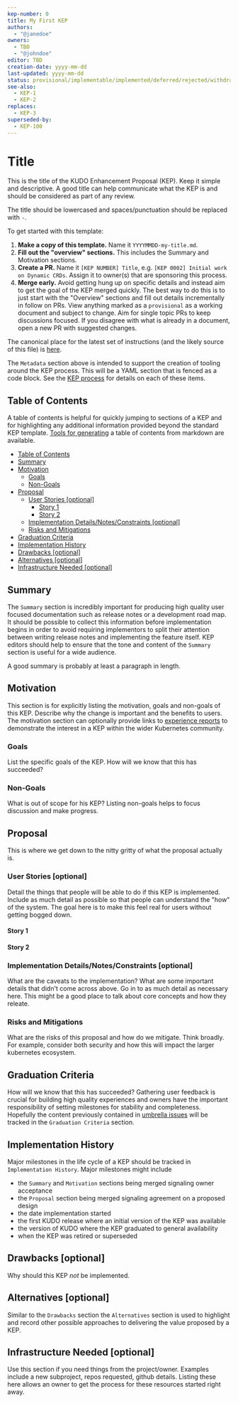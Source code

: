 ```yaml
---
kep-number: 0
title: My First KEP
authors:
  - "@janedoe"
owners:
  - TBD
  - "@johndoe"
editor: TBD
creation-date: yyyy-mm-dd
last-updated: yyyy-mm-dd
status: provisional/implementable/implemented/deferred/rejected/withdrawn/replaced
see-also:
  - KEP-1
  - KEP-2
replaces:
  - KEP-3
superseded-by:
  - KEP-100
---
```


# Title

This is the title of the KUDO Enhancement Proposal (KEP).
Keep it simple and descriptive.
A good title can help communicate what the KEP is and should be considered as part of any review.

The title should be lowercased and spaces/punctuation should be replaced with `-`.

To get started with this template:
1. **Make a copy of this template.**
  Name it `YYYYMMDD-my-title.md`.
1. **Fill out the "overview" sections.**
  This includes the Summary and Motivation sections.
1. **Create a PR.**
  Name it `[KEP NUMBER] Title`, e.g. `[KEP 0002] Initial work on Dynamic CRDs`.
  Assign it to owner(s) that are sponsoring this process.
1. **Merge early.**
  Avoid getting hung up on specific details and instead aim to get the goal of the KEP merged quickly.
  The best way to do this is to just start with the "Overview" sections and fill out details incrementally in follow on PRs.
  View anything marked as a `provisional` as a working document and subject to change.
  Aim for single topic PRs to keep discussions focused.
  If you disagree with what is already in a document, open a new PR with suggested changes.

The canonical place for the latest set of instructions (and the likely source of this file) is [here](/keps/0000-kep-template.md).

The `Metadata` section above is intended to support the creation of tooling around the KEP process.
This will be a YAML section that is fenced as a code block.
See the [KEP process](/keps/0001-kep-process.md) for details on each of these items.

## Table of Contents

A table of contents is helpful for quickly jumping to sections of a KEP and for highlighting any additional information provided beyond the standard KEP template.
[Tools for generating][] a table of contents from markdown are available.

* [Table of Contents](#table-of-contents)
* [Summary](#summary)
* [Motivation](#motivation)
    * [Goals](#goals)
    * [Non-Goals](#non-goals)
* [Proposal](#proposal)
    * [User Stories [optional]](#user-stories-optional)
      * [Story 1](#story-1)
      * [Story 2](#story-2)
    * [Implementation Details/Notes/Constraints [optional]](#implementation-detailsnotesconstraints-optional)
    * [Risks and Mitigations](#risks-and-mitigations)
* [Graduation Criteria](#graduation-criteria)
* [Implementation History](#implementation-history)
* [Drawbacks [optional]](#drawbacks-optional)
* [Alternatives [optional]](#alternatives-optional)
* [Infrastructure Needed [optional]](#infrastructure-needed-optional)

[Tools for generating]: https://github.com/ekalinin/github-markdown-toc

## Summary

The `Summary` section is incredibly important for producing high quality user focused documentation such as release notes or a development road map.
It should be possible to collect this information before implementation begins in order to avoid requiring implementors to split their attention between writing release notes and implementing the feature itself.
KEP editors should help to ensure that the tone and content of the `Summary` section is useful for a wide audience.

A good summary is probably at least a paragraph in length.

## Motivation

This section is for explicitly listing the motivation, goals and non-goals of this KEP.
Describe why the change is important and the benefits to users.
The motivation section can optionally provide links to [experience reports][] to demonstrate the interest in a KEP within the wider Kubernetes community.

[experience reports]: https://github.com/golang/go/wiki/ExperienceReports

### Goals

List the specific goals of the KEP.
How will we know that this has succeeded?

### Non-Goals

What is out of scope for his KEP?
Listing non-goals helps to focus discussion and make progress.

## Proposal

This is where we get down to the nitty gritty of what the proposal actually is.

### User Stories [optional]

Detail the things that people will be able to do if this KEP is implemented.
Include as much detail as possible so that people can understand the "how" of the system.
The goal here is to make this feel real for users without getting bogged down.

#### Story 1

#### Story 2

### Implementation Details/Notes/Constraints [optional]

What are the caveats to the implementation?
What are some important details that didn't come across above.
Go in to as much detail as necessary here.
This might be a good place to talk about core concepts and how they releate.

### Risks and Mitigations

What are the risks of this proposal and how do we mitigate.
Think broadly.
For example, consider both security and how this will impact the larger kubernetes ecosystem.

## Graduation Criteria

How will we know that this has succeeded?
Gathering user feedback is crucial for building high quality experiences and owners have the important responsibility of setting milestones for stability and completeness.
Hopefully the content previously contained in [umbrella issues][] will be tracked in the `Graduation Criteria` section.

[umbrella issues]: https://github.com/kubernetes/kubernetes/issues/42752

## Implementation History

Major milestones in the life cycle of a KEP should be tracked in `Implementation History`.
Major milestones might include

- the `Summary` and `Motivation` sections being merged signaling owner acceptance
- the `Proposal` section being merged signaling agreement on a proposed design
- the date implementation started
- the first KUDO release where an initial version of the KEP was available
- the version of KUDO where the KEP graduated to general availability
- when the KEP was retired or superseded

## Drawbacks [optional]

Why should this KEP _not_ be implemented.

## Alternatives [optional]

Similar to the `Drawbacks` section the `Alternatives` section is used to highlight and record other possible approaches to delivering the value proposed by a KEP.

## Infrastructure Needed [optional]

Use this section if you need things from the project/owner.
Examples include a new subproject, repos requested, github details.
Listing these here allows an owner to get the process for these resources started right away.
